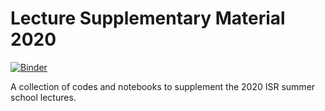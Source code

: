 # Lecture Supplementary Material 2020
[![Binder](https://mybinder.org/badge_logo.svg)](https://mybinder.org/v2/gh/isrsummerschool/lecture_supplements_2020/master)

A collection of codes and notebooks to supplement the 2020 ISR summer school lectures.
